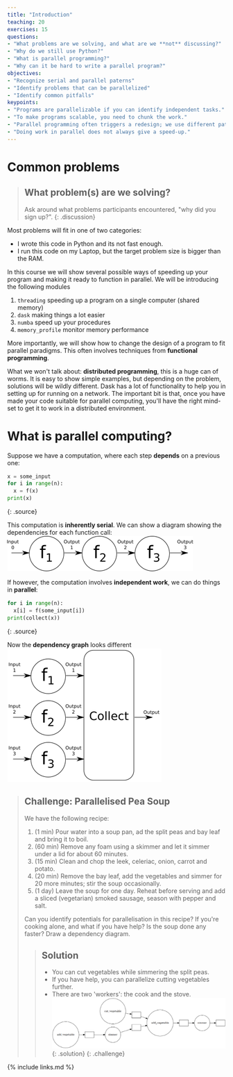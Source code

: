 ```yaml
---
title: "Introduction"
teaching: 20
exercises: 15
questions:
- "What problems are we solving, and what are we **not** discussing?"
- "Why do we still use Python?"
- "What is parallel programming?"
- "Why can it be hard to write a parallel program?"
objectives:
- "Recognize serial and parallel paterns"
- "Identify problems that can be parallelized"
- "Identify common pitfalls"
keypoints:
- "Programs are parallelizable if you can identify independent tasks."
- "To make programs scalable, you need to chunk the work."
- "Parallel programming often triggers a redesign; we use different patterns."
- "Doing work in parallel does not always give a speed-up."
---
```


# Common problems

> ## What problem(s) are we solving?
> Ask around what problems participants encountered, "why did you sign up?".
{: .discussion}

Most problems will fit in one of two categories:
- I wrote this code in Python and its not fast enough.
- I run this code on my Laptop, but the target problem size is bigger than the RAM.

In this course we will show several possible ways of speeding up your program and making it ready
to function in parallel. We will be introducing the following modules

1. `threading` speeding up a program on a single computer (shared memory)
3. `dask` making things a lot easier
4. `numba` speed up your procedures
5. `memory_profile` monitor memory performance

More importantly, we will show how to change the design of a program to fit parallel paradigms. This
often involves techniques from **functional programming**.

What we won't talk about: **distributed programming**, this is a huge can of worms. It is easy to
show simple examples, but depending on the problem, solutions will be wildly different. Dask has a
lot of functionality to help you in setting up for running on a network. The important bit is that,
once you have made your code suitable for parallel computing, you'll have the right mind-set to get
it to work in a distributed environment.

# What is parallel computing?
Suppose we have a computation, where each step **depends** on a previous one:

~~~python
x = some_input
for i in range(n):
  x = f(x)
print(x)
~~~
{: .source}

This computation is **inherently serial**. We can show a diagram showing the dependencies for each function
call:
![Serial computation](../fig/serial.png)

If however, the computation involves **independent work**, we can do things in **parallel**:

~~~python
for i in range(n):
  x[i] = f(some_input[i])
print(collect(x))
~~~
{: .source}

Now the **dependency graph** looks different
![Parallel computation](../fig/parallel.png)

> ## Challenge: Parallelised Pea Soup
> We have the following recipe:
> 1.  (1 min) Pour water into a soup pan, ad the split peas and bay leaf and bring it to boil.
> 2. (60 min) Remove any foam using a skimmer and let it simmer under a lid for about 60 minutes.
> 3. (15 min) Clean and chop the leek, celeriac, onion, carrot and potato.
> 4. (20 min) Remove the bay leaf, add the vegetables and simmer for 20 more minutes; stir the soup
occasionally.
> 5.  (1 day) Leave the soup for one day. Reheat before serving and add a sliced (vegetarian) smoked
>     sausage, season with pepper and salt.
>
> Can you identify potentials for parallelisation in this recipe? If you're cooking alone, and what
> if you have help? Is the soup done any faster? Draw a dependency diagram.
>
> > ## Solution
> > - You can cut vegetables while simmering the split peas.
> > - If you have help, you can parallelize cutting vegetables further.
> > - There are two 'workers': the cook and the stove.
> > ![dependency diagram](../fig/soup.png)
> {: .solution}
{: .challenge}

{% include links.md %}

